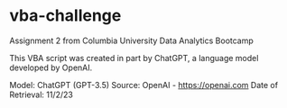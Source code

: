 # vba-challenge
Assignment 2 from Columbia University Data Analytics Bootcamp

This VBA script was created in part by ChatGPT, a language model developed by OpenAI.

Model: ChatGPT (GPT-3.5)
Source: OpenAI - https://openai.com
Date of Retrieval: 11/2/23
